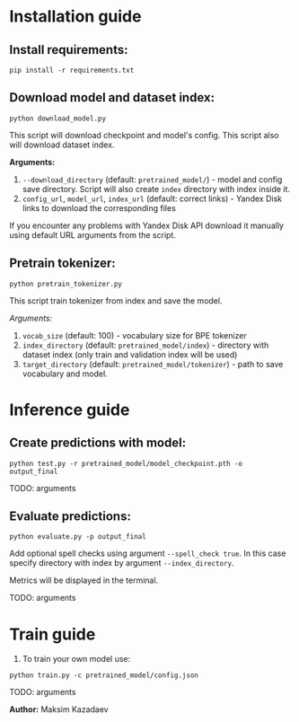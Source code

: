 # Installation guide

## Install requirements:

```shell
pip install -r requirements.txt
```

## Download model and dataset index:

```shell
python download_model.py
```

This script will download checkpoint and model's config. This script also will download dataset index.

**Arguments:**
1. `--download_directory` (default: `pretrained_model/`) - model and config save directory. Script will also create `index` directory with index inside it.
1. `config_url`, `model_url`, `index_url` (default: correct links) - Yandex Disk links to download the corresponding files

If you encounter any problems with Yandex Disk API download it manually using default URL arguments from the script.

## Pretrain tokenizer:

```shell
python pretrain_tokenizer.py
```
This script train tokenizer from index and save the model.

**Arguments*:*
1. `vocab_size` (default: 100) - vocabulary size for BPE tokenizer
1. `index_directory` (default: `pretrained_model/index`) - directory with dataset index (only train and validation index will be used)
1. `target_directory` (default: `pretrained_model/tokenizer`) - path to save vocabulary and model.

# Inference guide

## Create predictions with model:

```shell
python test.py -r pretrained_model/model_checkpoint.pth -o output_final
```

TODO: arguments

## Evaluate predictions:

```shell
python evaluate.py -p output_final
```
Add optional spell checks using argument `--spell_check true`. In this case specify directory with index by argument `--index_directory`.

Metrics will be displayed in the terminal.

TODO: arguments


# Train guide

1. To train your own model use:

```shell
python train.py -c pretrained_model/config.json
```

TODO: arguments

**Author:** Maksim Kazadaev